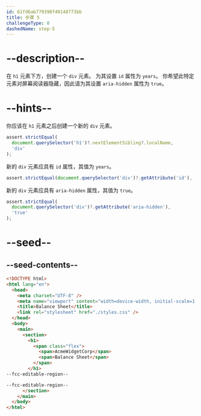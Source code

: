 ```yaml
---
id: 61fd6ab779390f49148773bb
title: 步骤 5
challengeType: 0
dashedName: step-5
---
```


# --description--

在 `h1` 元素下方，创建一个 `div` 元素。 为其设置 `id` 属性为 `years`。 你希望此特定元素对屏幕阅读器隐藏，因此请为其设置 `aria-hidden` 属性为 `true`。

# --hints--

你应该在 `h1` 元素之后创建一个新的 `div` 元素。

```js
assert.strictEqual(
  document.querySelector('h1')?.nextElementSibling?.localName,
  'div'
);
```

新的 `div` 元素应具有 `id` 属性，其值为 `years`。

```js
assert.strictEqual(document.querySelector('div')?.getAttribute('id'), 'years');
```

新的 `div` 元素应具有 `aria-hidden` 属性，其值为 `true`。

```js
assert.strictEqual(
  document.querySelector('div')?.getAttribute('aria-hidden'),
  'true'
);
```

# --seed--

## --seed-contents--

```html
<!DOCTYPE html>
<html lang="en">
  <head>
    <meta charset="UTF-8" />
    <meta name="viewport" content="width=device-width, initial-scale=1.0" />
    <title>Balance Sheet</title>
    <link rel="stylesheet" href="./styles.css" />
  </head>
  <body>
    <main>
      <section>
        <h1>
          <span class="flex">
            <span>AcmeWidgetCorp</span>
            <span>Balance Sheet</span>
          </span>
        </h1>
--fcc-editable-region--

--fcc-editable-region--
      </section>
    </main>
  </body>
</html>
```

```css

```

